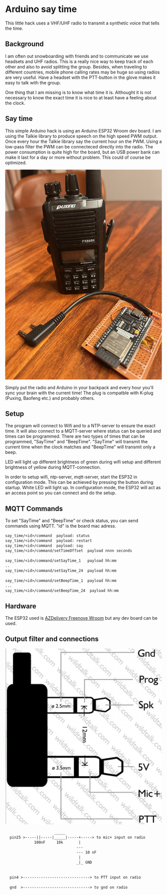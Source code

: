 # Arduino say time
This little hack uses a VHF/UHF radio to transmit a synthetic voice that tells the time.

## Background
I am often out snowboarding with friends and to communicate we use headsets and UHF radios. This is a really nice way to keep track of each other and also to avoid splitting the group. Besides, when traveling to different countries, mobile phone calling rates may be huge so using radios are very useful. Have a headset with the PTT-button in the glove makes it easy to talk with the group.

One thing that I am missing is to know what time it is. Althought it is not necessary to know the exact time it is nice to at least have a feeling about the clock.

## Say time
This simple Arduino hack is using an Arduino ESP32 Wroom dev board. I am using the Talkie library to produce speech on the high speed PWM output. Once every hour the Talkie library say the current hour on the PWM. Using a low-pass filter the PWM can be connecteced directly into the radio. The power consumption is quite high for the board, but an USB power bank can make it last for a day or more without problem. This could of course be optimized.

![alt tag](/img/example.png)

Simply put the radio and Arduino in your backpack and every hour you'll sync your brain with the current time! The plug is compatble with K-plug (Puxing, Baofeng etc.) and probably others.

## Setup
The program will connect to Wifi and to a NTP-server to ensure the exact time. It will also connect to a MQTT-server where status can be queried and times can be programmed. There are two types of times that can be programmed, "SayTime" and "BeepTime". "SayTime" will transmit the current time when the clock matches and "BeepTime" will transmit only a beep.

LED will light up different brightness of green during wifi setup and different brightness of yellow during MQTT-connection.

In order to setup wifi, ntp-server, mqtt-server, start the ESP32 in configuration mode. This can be achieved by pressing the button during startup. White LED will light up. In configuration mode, the ESP32 will act as an access point so you can connect and do the setup.

## MQTT Commands
To set "SayTime" and "BeepTime" or check status, you can send commands using MQTT. "id" is the board mac adress.

```
say_time/<id>/command  payload: status
say_time/<id>/command  payload: restart
say_time/<id>/command  payload: say
say_time/<id>/command/setTimeOffset  payload nnnn seconds

say_time/<id>/command/setSayTime_1   payload hh:mm
..
say_time/<id>/command/setSayTime_24  payload hh:mm

say_time/<id>/command/setBeepTime_1  payload hh:mm
...
say_time/<id>/command/setBeepTime_24  payload hh:mm
```


## Hardware
The ESP32 used is [AZDelivery Freenove Wroom](https://www.amazon.com/FREENOVE-ESP32-WROOM-Compatible-Wireless-Detailed/dp/B0C9THDPXP) but any dev board can be used.

## Output filter and connections

![alt tag](/img/kplug.png)

```
                      _____
  pin25 >-----||-----|_____|-----+-----> to mic+ input on radio
             100nF     10k       |
                                ---
                                --- 10 nF
                                 |
                                _|_ GND


  pin4 >------------------------------> to PTT input on radio

  gnd  >------------------------------> to gnd on radio
```

